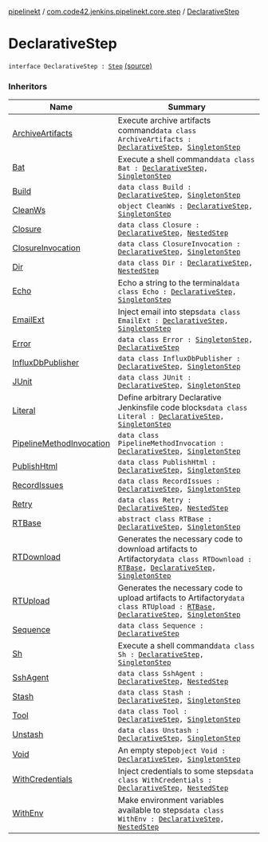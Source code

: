 [pipelinekt](../index.md) / [com.code42.jenkins.pipelinekt.core.step](index.md) / [DeclarativeStep](./-declarative-step.md)

# DeclarativeStep

`interface DeclarativeStep : `[`Step`](-step/index.md) [(source)](https://github.com/code42/pipelinekt/tree/master/core/src/main/kotlin/com/code42/jenkins/pipelinekt/core/step/DeclarativeStep.kt#L3)

### Inheritors

| Name | Summary |
|---|---|
| [ArchiveArtifacts](../com.code42.jenkins.pipelinekt.internal.step.declarative/-archive-artifacts/index.md) | Execute archive artifacts command`data class ArchiveArtifacts : `[`DeclarativeStep`](./-declarative-step.md)`, `[`SingletonStep`](-singleton-step/index.md) |
| [Bat](../com.code42.jenkins.pipelinekt.internal.step.declarative/-bat/index.md) | Execute a shell command`data class Bat : `[`DeclarativeStep`](./-declarative-step.md)`, `[`SingletonStep`](-singleton-step/index.md) |
| [Build](../com.code42.jenkins.pipelinekt.internal.step.declarative/-build/index.md) | `data class Build : `[`DeclarativeStep`](./-declarative-step.md)`, `[`SingletonStep`](-singleton-step/index.md) |
| [CleanWs](../com.code42.jenkins.pipelinekt.internal.step.declarative/-clean-ws/index.md) | `object CleanWs : `[`DeclarativeStep`](./-declarative-step.md)`, `[`SingletonStep`](-singleton-step/index.md) |
| [Closure](../com.code42.jenkins.pipelinekt.internal.step.declarative/-closure/index.md) | `data class Closure : `[`DeclarativeStep`](./-declarative-step.md)`, `[`NestedStep`](-nested-step/index.md) |
| [ClosureInvocation](../com.code42.jenkins.pipelinekt.internal.step.declarative/-closure-invocation/index.md) | `data class ClosureInvocation : `[`DeclarativeStep`](./-declarative-step.md)`, `[`SingletonStep`](-singleton-step/index.md) |
| [Dir](../com.code42.jenkins.pipelinekt.internal.step.declarative/-dir/index.md) | `data class Dir : `[`DeclarativeStep`](./-declarative-step.md)`, `[`NestedStep`](-nested-step/index.md) |
| [Echo](../com.code42.jenkins.pipelinekt.internal.step.declarative/-echo/index.md) | Echo a string to the terminal`data class Echo : `[`DeclarativeStep`](./-declarative-step.md)`, `[`SingletonStep`](-singleton-step/index.md) |
| [EmailExt](../com.code42.jenkins.pipelinekt.internal.step.declarative/-email-ext/index.md) | Inject email into steps`data class EmailExt : `[`DeclarativeStep`](./-declarative-step.md)`, `[`SingletonStep`](-singleton-step/index.md) |
| [Error](../com.code42.jenkins.pipelinekt.internal.step.declarative/-error/index.md) | `data class Error : `[`SingletonStep`](-singleton-step/index.md)`, `[`DeclarativeStep`](./-declarative-step.md) |
| [InfluxDbPublisher](../com.code42.jenkins.pipelinekt.internal.step.declarative/-influx-db-publisher/index.md) | `data class InfluxDbPublisher : `[`DeclarativeStep`](./-declarative-step.md)`, `[`SingletonStep`](-singleton-step/index.md) |
| [JUnit](../com.code42.jenkins.pipelinekt.internal.step.declarative/-j-unit/index.md) | `data class JUnit : `[`DeclarativeStep`](./-declarative-step.md)`, `[`SingletonStep`](-singleton-step/index.md) |
| [Literal](../com.code42.jenkins.pipelinekt.internal.step.declarative/-literal/index.md) | Define arbitrary Declarative Jenkinsfile code blocks`data class Literal : `[`DeclarativeStep`](./-declarative-step.md)`, `[`SingletonStep`](-singleton-step/index.md) |
| [PipelineMethodInvocation](../com.code42.jenkins.pipelinekt.core.method/-pipeline-method-invocation/index.md) | `data class PipelineMethodInvocation : `[`DeclarativeStep`](./-declarative-step.md)`, `[`SingletonStep`](-singleton-step/index.md) |
| [PublishHtml](../com.code42.jenkins.pipelinekt.internal.step.declarative/-publish-html/index.md) | `data class PublishHtml : `[`DeclarativeStep`](./-declarative-step.md)`, `[`SingletonStep`](-singleton-step/index.md) |
| [RecordIssues](../com.code42.jenkins.pipelinekt.internal.step.declarative/-record-issues/index.md) | `data class RecordIssues : `[`DeclarativeStep`](./-declarative-step.md)`, `[`SingletonStep`](-singleton-step/index.md) |
| [Retry](../com.code42.jenkins.pipelinekt.internal.step.declarative/-retry/index.md) | `data class Retry : `[`DeclarativeStep`](./-declarative-step.md)`, `[`NestedStep`](-nested-step/index.md) |
| [RTBase](../com.code42.jenkins.pipelinekt.internal.step.declarative/-r-t-base/index.md) | `abstract class RTBase : `[`DeclarativeStep`](./-declarative-step.md)`, `[`SingletonStep`](-singleton-step/index.md) |
| [RTDownload](../com.code42.jenkins.pipelinekt.internal.step.declarative/-r-t-download/index.md) | Generates the necessary code to download artifacts to Artifactory`data class RTDownload : `[`RTBase`](../com.code42.jenkins.pipelinekt.internal.step.declarative/-r-t-base/index.md)`, `[`DeclarativeStep`](./-declarative-step.md)`, `[`SingletonStep`](-singleton-step/index.md) |
| [RTUpload](../com.code42.jenkins.pipelinekt.internal.step.declarative/-r-t-upload/index.md) | Generates the necessary code to upload artifacts to Artifactory`data class RTUpload : `[`RTBase`](../com.code42.jenkins.pipelinekt.internal.step.declarative/-r-t-base/index.md)`, `[`DeclarativeStep`](./-declarative-step.md)`, `[`SingletonStep`](-singleton-step/index.md) |
| [Sequence](-sequence/index.md) | `data class Sequence : `[`DeclarativeStep`](./-declarative-step.md) |
| [Sh](../com.code42.jenkins.pipelinekt.internal.step.declarative/-sh/index.md) | Execute a shell command`data class Sh : `[`DeclarativeStep`](./-declarative-step.md)`, `[`SingletonStep`](-singleton-step/index.md) |
| [SshAgent](../com.code42.jenkins.pipelinekt.internal.step.declarative/-ssh-agent/index.md) | `data class SshAgent : `[`DeclarativeStep`](./-declarative-step.md)`, `[`NestedStep`](-nested-step/index.md) |
| [Stash](../com.code42.jenkins.pipelinekt.internal.step.declarative/-stash/index.md) | `data class Stash : `[`DeclarativeStep`](./-declarative-step.md)`, `[`SingletonStep`](-singleton-step/index.md) |
| [Tool](../com.code42.jenkins.pipelinekt.internal.step.declarative/-tool/index.md) | `data class Tool : `[`DeclarativeStep`](./-declarative-step.md)`, `[`SingletonStep`](-singleton-step/index.md) |
| [Unstash](../com.code42.jenkins.pipelinekt.internal.step.declarative/-unstash/index.md) | `data class Unstash : `[`DeclarativeStep`](./-declarative-step.md)`, `[`SingletonStep`](-singleton-step/index.md) |
| [Void](-void/index.md) | An empty step`object Void : `[`DeclarativeStep`](./-declarative-step.md)`, `[`SingletonStep`](-singleton-step/index.md) |
| [WithCredentials](../com.code42.jenkins.pipelinekt.internal.step.declarative/-with-credentials/index.md) | Inject credentials to some steps`data class WithCredentials : `[`DeclarativeStep`](./-declarative-step.md)`, `[`NestedStep`](-nested-step/index.md) |
| [WithEnv](../com.code42.jenkins.pipelinekt.internal.step.declarative/-with-env/index.md) | Make environment variables available to steps`data class WithEnv : `[`DeclarativeStep`](./-declarative-step.md)`, `[`NestedStep`](-nested-step/index.md) |
